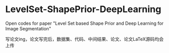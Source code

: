 # LevelSet-ShapePrior-DeepLearning
Open codes for paper "Level Set based Shape Prior and Deep Learning for Image Segmentation"

写论文ing，论文写完后，数据集、代码、中间结果、论文、论文LaTeX源码均会上传
